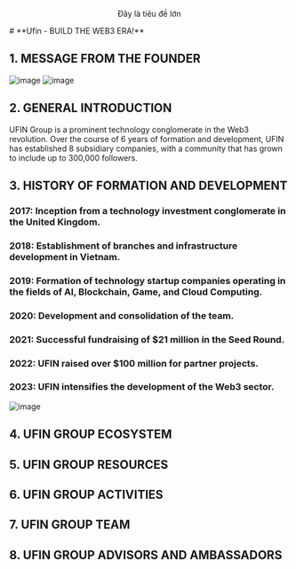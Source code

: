 <p align="center">Đây là tiêu đề lớn</p>
# **Ufin - BUILD THE WEB3 ERA!**

## **1. MESSAGE FROM THE FOUNDER**
![image](https://github.com/user-attachments/assets/83c52571-0eb1-464c-aa40-385e0ad30955)
![image](https://github.com/user-attachments/assets/5ca1a736-4ef5-4e0b-a8a1-34153cf78358)

## **2. GENERAL INTRODUCTION**
UFIN Group is a prominent technology conglomerate in the Web3 revolution. Over the course of 6 years of formation and development, UFIN has established 8 subsidiary companies, with a community that has grown to include up to 300,000 followers.

## **3. HISTORY OF FORMATION AND DEVELOPMENT**
### **2017:** Inception from a technology investment conglomerate in the United Kingdom.
### **2018:** Establishment of branches and infrastructure development in Vietnam.
### **2019:** Formation of technology startup companies operating in the fields of Al, Blockchain, Game, and Cloud Computing.
### **2020:** Development and consolidation of the team.
### **2021:** Successful fundraising of $21 million in the Seed Round.
### **2022:** UFIN raised over $100 million for partner projects.
### **2023:** UFIN intensifies the development of the Web3 sector.
![image](https://github.com/user-attachments/assets/0626cc27-1053-486e-9513-8ace7d6f4850)

## **4. UFIN GROUP ECOSYSTEM**

## **5. UFIN GROUP RESOURCES**

## **6. UFIN GROUP ACTIVITIES**

## **7. UFIN GROUP TEAM**

## **8. UFIN GROUP ADVISORS AND AMBASSADORS**
